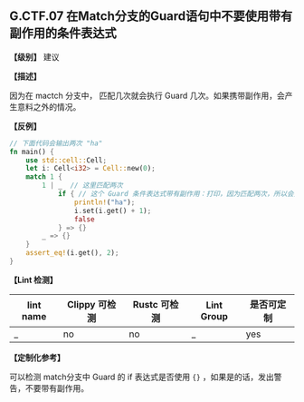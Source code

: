 ## G.CTF.07   在Match分支的Guard语句中不要使用带有副作用的条件表达式

**【级别】** 建议

**【描述】**

因为在 mactch 分支中， 匹配几次就会执行 Guard 几次。如果携带副作用，会产生意料之外的情况。

**【反例】**

```rust
// 下面代码会输出两次 "ha"
fn main() {
    use std::cell::Cell;
    let i: Cell<i32> = Cell::new(0);
    match 1 {
        1 | _  // 这里匹配两次
            if { // 这个 Guard 条件表达式带有副作用：打印，因为匹配两次，所以会执行两次
                println!("ha");
                i.set(i.get() + 1);
                false
            } => {}
        _ => {}
    }
    assert_eq!(i.get(), 2);
}
```

**【Lint 检测】**

| lint name | Clippy 可检测 | Rustc 可检测 | Lint Group | 是否可定制 |
| --------- | ------------- | ------------ | ---------- | ---------- |
| _         | no            | no           | _          | yes        |

**【定制化参考】**

可以检测 match分支中 Guard 的 if 表达式是否使用 `{}` ，如果是的话，发出警告，不要带有副作用。


